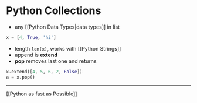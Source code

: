 # Python Collections

- any [[Python Data Types|data types]] in list

```python
x = [4, True, 'hi']
```

- length `len(x)`, works with [[Python Strings]]
- append is **extend**
- **pop** removes last one and returns

```python
x.extend([4, 5, 6, 2, False])
a = x.pop()
```

---

[[Python as fast as Possible]]
